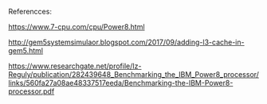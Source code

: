 Referencces: 

https://www.7-cpu.com/cpu/Power8.html

http://gem5systemsimulaor.blogspot.com/2017/09/adding-l3-cache-in-gem5.html

https://www.researchgate.net/profile/Iz-Reguly/publication/282439648_Benchmarking_the_IBM_Power8_processor/links/560fa27a08ae48337517eeda/Benchmarking-the-IBM-Power8-processor.pdf

